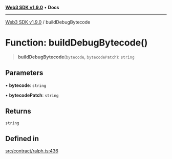 [**Web3 SDK v1.9.0**](../README.md) • **Docs**

***

[Web3 SDK v1.9.0](../globals.md) / buildDebugBytecode

# Function: buildDebugBytecode()

> **buildDebugBytecode**(`bytecode`, `bytecodePatch`): `string`

## Parameters

• **bytecode**: `string`

• **bytecodePatch**: `string`

## Returns

`string`

## Defined in

[src/contract/ralph.ts:436](https://github.com/Mystic-Nayy/alephium-web3/blob/ee41f5e0e7d7fb0b155fe62f05b2ac03772895ca/packages/web3/src/contract/ralph.ts#L436)
